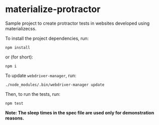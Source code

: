 # materialize-protractor
Sample project to create protractor tests in websites developed using materializecss.

To install the project dependencies, run:

```
npm install
```

or (for short):

```
npm i
```

To update `webdriver-manager`, run:

```
./node_modules/.bin/webdriver-manager update
```

Then, to run the tests, run:

```
npm test
```

**Note: The sleep times in the spec file are used only for demonstration reasons.**
